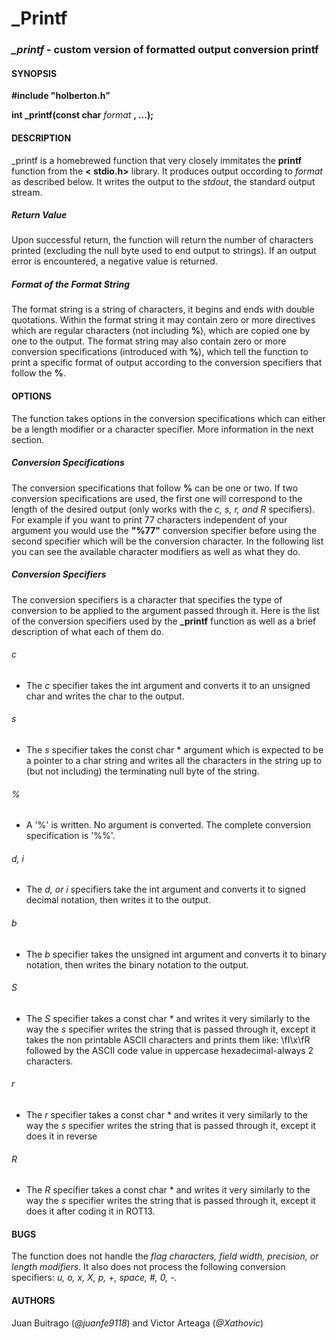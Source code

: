 # _Printf

### *_printf* - custom version of formatted output conversion printf

#### SYNOPSIS
__#include "holberton.h"__

**int _printf(const char** *format* **, ...);**

#### DESCRIPTION
_printf is a homebrewed function that very closely immitates the **printf** function from the **< stdio.h>** library. It produces output occording to *format* as described below. It writes the output to the *stdout*, the standard output stream.

##### Return Value
Upon successful return, the function will return the number of characters printed (excluding the null byte used to end output to strings). If an output error is encountered, a negative value is returned.

##### Format of the _Format_ String
The format string is a string of characters, it begins and ends with double quotations. Within the format string it may contain zero or more directives which are regular characters (not including **%**), which are copied one by one to the output. The format string may also contain zero or more conversion specifications (introduced with **%**), which tell the function to print a specific format of output according to the conversion specifiers that follow the **%**.

#### OPTIONS
The function takes options in the conversion specifications which can either be a length modifier or a character specifier. More information in the next section.

##### Conversion Specifications
The conversion specifications that follow **%** can be one or two. If two conversion specifications are used, the first one will correspond to the length of the desired output (only works with the _c, s, r, and R_ specifiers). For example if you want to print 77 characters independent of your argument you would use the **"%77"** conversion specifier before using the second specifier which will be the conversion character. In the following list you can see the available character modifiers as well as what they do.

##### Conversion Specifiers
The conversion specifiers is a character that specifies the type of conversion to be applied to the argument passed through it. Here is the list of the conversion specifiers used by the **_printf** function as well as a brief description of what each of them do.

###### c
- The _c_ specifier takes the int argument and converts it to an unsigned char and writes the char to the output.

###### s
- The _s_ specifier takes the const char * argument which is expected to be a pointer to a char string and writes all the characters in the string up to (but not including) the terminating null byte of the string.

###### %

- A '%' is written. No argument is converted. The complete conversion specification is '%%'.

###### d, i

- The *d, or i* specifiers take the int argument and converts it to signed decimal notation, then writes it to the output.

###### b

- The *b* specifier takes the unsigned int argument and converts it to binary notation, then writes the binary notation to the output.

###### S

- The *S* specifier takes a const char * and writes it very similarly to the way the _s_ specifier writes the string that is passed through it, except it takes the non printable ASCII characters and prints them like: \fI\\x\fR followed by the ASCII code value in uppercase hexadecimal-always 2 characters.

###### r

- The *r* specifier takes a const char * and writes it very similarly to the way the _s_ specifier writes the string that is passed through it, except it does it in reverse

###### R

- The *R* specifier takes a const char * and writes it very similarly to the way the _s_ specifier writes the string that is passed through it, except it does it after coding it in ROT13.
#### BUGS
The function does not handle the *flag characters, field width, precision, or length modifiers*. It also does not process the following conversion specifiers: *u, o, x, X, p, +, space, #, 0, -.*
#### AUTHORS
Juan Buitrago (_@juanfe9118_) and Victor Arteaga (_@Xathovic_)
